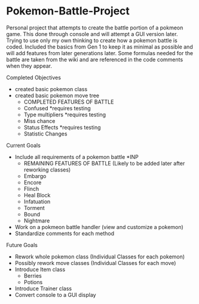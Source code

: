 # Pokemon-Battle-Project
 Personal project that attempts to create the battle portion of a pokmeon game. This done through console and will attempt a GUI version later.
Trying to use only my own thinking to create how a pokemon battle is coded. Included the basics from Gen 1 to keep it as minimal as possible and will add features from later generations later. Some formulas needed for the battle are taken from the wiki and are referenced in the code comments when they appear.

Completed Objectives
- created basic pokemon class
- created basic pokemon move tree
  - COMPLETED FEATURES OF BATTLE
  - Confused *requires testing
  - Type multipliers *requires testing
  - Miss chance 
  - Status Effects *requires testing
  - Statistic Changes
 
Current Goals
- Include all requirements of a pokemon battle *INP
  - REMAINING FEATURES OF BATTLE (Likely to be added later after reworking classes)
  - Embargo
  - Encore
  - Flinch
  - Heal Block
  - Infatuation
  - Torment
  - Bound
  - Nightmare
- Work on a pokmeon battle handler (view and customize a pokemon)
- Standardize comments for each method

Future Goals
- Rework whole pokemon class (Individual Classes for each pokemon)
- Possibly rework move classes (Individual Classes for each move)
- Introduce Item class
  - Berries
  - Potions
- Introduce Trainer class
- Convert console to a GUI display
